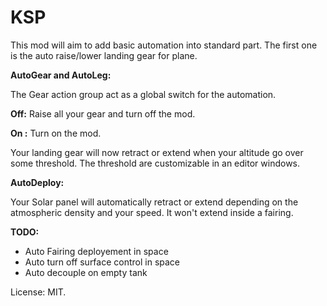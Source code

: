 # KSP


This mod will aim to add basic automation into standard part.
The first one is the auto raise/lower landing gear for plane.

**AutoGear and AutoLeg:**

The Gear action group act as a global switch for the automation.

**Off:** Raise all your gear and turn off the mod.

**On :** Turn on the mod.

Your landing gear will now retract or extend when your altitude go over some threshold.
The threshold are customizable in an editor windows.


**AutoDeploy:**

Your Solar panel will automatically retract or extend depending on the atmospheric density and your speed.
It won't extend inside a fairing.

**TODO:**

- Auto Fairing deployement in space
- Auto turn off surface control in space
- Auto decouple on empty tank


License: MIT.
